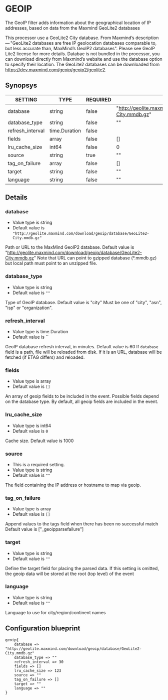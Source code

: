 # GEOIP
The GeoIP filter adds information about the geographical location of IP addresses,
based on data from the Maxmind GeoLite2 databases

This processor use a GeoLite2 City database. From Maxmind’s description — "GeoLite2 databases are free IP geolocation databases comparable to, but less accurate than, MaxMind’s GeoIP2 databases". Please see GeoIP Lite2 license for more details.
Databae is not bundled in the processor,  you can download directly from Maxmind’s website and use the
database option to specify their location. The GeoLite2 databases can be downloaded from https://dev.maxmind.com/geoip/geoip2/geolite2.

## Synopsys


|     SETTING      |     TYPE      | REQUIRED |                               DEFAULT VALUE                                |
|------------------|---------------|----------|----------------------------------------------------------------------------|
| database         | string        | false    | "http://geolite.maxmind.com/download/geoip/database/GeoLite2-City.mmdb.gz" |
| database_type    | string        | false    | ""                                                                         |
| refresh_interval | time.Duration | false    |                                                                            |
| fields           | array         | false    | []                                                                         |
| lru_cache_size   | int64         | false    |                                                                          0 |
| source           | string        | true     | ""                                                                         |
| tag_on_failure   | array         | false    | []                                                                         |
| target           | string        | false    | ""                                                                         |
| language         | string        | false    | ""                                                                         |


## Details

### database
* Value type is string
* Default value is `"http://geolite.maxmind.com/download/geoip/database/GeoLite2-City.mmdb.gz"`

Path or URL to the MaxMind GeoIP2 database.
Default value is "http://geolite.maxmind.com/download/geoip/database/GeoLite2-City.mmdb.gz"
Note that URL can point to gzipped database (*.mmdb.gz) but local path must point to an unzipped file.

### database_type
* Value type is string
* Default value is `""`

Type of GeoIP database. Default value is "city"
Must be one of "city", "asn", "isp" or "organization".

### refresh_interval
* Value type is time.Duration
* Default value is ``

GeoIP database refresh interval, in minutes. Default value is 60
If `database` field is a path, file will be reloaded from disk.
If it is an URL, database will be fetched (if ETAG differs) and reloaded.

### fields
* Value type is array
* Default value is `[]`

An array of geoip fields to be included in the event.
Possible fields depend on the database type. By default, all geoip fields are included in the event.

### lru_cache_size
* Value type is int64
* Default value is `0`

Cache size. Default value is 1000

### source
* This is a required setting.
* Value type is string
* Default value is `""`

The field containing the IP address or hostname to map via geoip.

### tag_on_failure
* Value type is array
* Default value is `[]`

Append values to the tags field when there has been no successful match
Default value is ["_geoipparsefailure"]

### target
* Value type is string
* Default value is `""`

Define the target field for placing the parsed data. If this setting is omitted,
the geoip data will be stored at the root (top level) of the event

### language
* Value type is string
* Default value is `""`

Language to use for city/region/continent names



## Configuration blueprint

```
geoip{
	database => "http://geolite.maxmind.com/download/geoip/database/GeoLite2-City.mmdb.gz"
	database_type => ""
	refresh_interval => 30
	fields => []
	lru_cache_size => 123
	source => ""
	tag_on_failure => []
	target => ""
	language => ""
}
```
